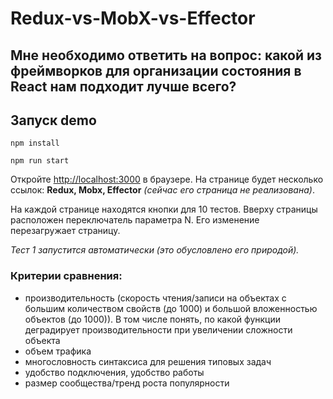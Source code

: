 # Redux-vs-MobX-vs-Effector
## Мне необходимо ответить на вопрос: **какой из фреймворков для организации состояния в React нам подходит лучше всего?**

## Запуск demo
`npm install`

`npm run start`

Откройте [http://localhost:3000](http://localhost:3000) в браузере. На странице будет несколько ссылок: **Redux, Mobx, Effector** _(сейчас его страница не реализована)_.

На каждой странице находятся кнопки для 10 тестов. Вверху страницы расположен переключатель параметра N. Его изменение перезагружает страницу.

_Тест 1 запустится автоматически (это обусловлено его природой)._

### Критерии сравнения:

 - производительность (скорость чтения/записи на объектах с большим количеством свойств (до 1000) и большой вложенностью объектов (до 1000)). В том числе понять, по какой функции деградирует производительности при увеличении сложности объекта
 - объем трафика
 - многословность синтаксиса для решения типовых задач
 - удобство подключения, удобство работы
 - размер сообщества/тренд роста популярности



